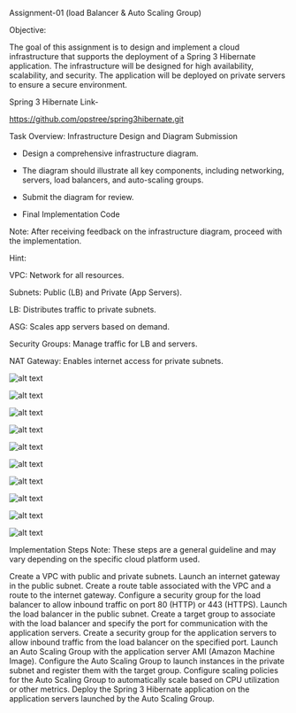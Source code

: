 Assignment-01 (load Balancer & Auto Scaling Group)  

Objective:  

The goal of this assignment is to design and implement a cloud infrastructure that supports the deployment of a Spring 3 Hibernate application. The infrastructure will be designed for high availability, scalability, and security. The application will be deployed on private servers to ensure a secure environment.  

Spring 3 Hibernate Link-  

https://github.com/opstree/spring3hibernate.git 

Task Overview:  Infrastructure Design and Diagram Submission  

-  Design a comprehensive infrastructure diagram.  

-  The diagram should illustrate all key components, including networking, servers, load balancers, and auto-scaling groups.  

-  Submit the diagram for review.  

-  Final Implementation Code  

Note: After receiving feedback on the infrastructure diagram, proceed with the implementation.  

Hint:  

VPC: Network for all resources. 

Subnets: Public (LB) and Private (App Servers). 

LB: Distributes traffic to private subnets. 

ASG: Scales app servers based on demand. 

Security Groups: Manage traffic for LB and servers. 

NAT Gateway: Enables internet access for private subnets.

![alt text](image-9.png)

![alt text](image.png)

![alt text](image-1.png)

![alt text](image-2.png)


![alt text](image-3.png)

![alt text](image-4.png)


![alt text](image-5.png)

![alt text](image-6.png)

![alt text](image-7.png)

![alt text](image-8.png)


Implementation Steps
Note: These steps are a general guideline and may vary depending on the specific cloud platform used.

Create a VPC with public and private subnets.
Launch an internet gateway in the public subnet.
Create a route table associated with the VPC and a route to the internet gateway.
Configure a security group for the load balancer to allow inbound traffic on port 80 (HTTP) or 443 (HTTPS).
Launch the load balancer in the public subnet.
Create a target group to associate with the load balancer and specify the port for communication with the application servers.
Create a security group for the application servers to allow inbound traffic from the load balancer on the specified port.
Launch an Auto Scaling Group with the application server AMI (Amazon Machine Image).
Configure the Auto Scaling Group to launch instances in the private subnet and register them with the target group.
Configure scaling policies for the Auto Scaling Group to automatically scale based on CPU utilization or other metrics.
Deploy the Spring 3 Hibernate application on the application servers launched by the Auto Scaling Group.
